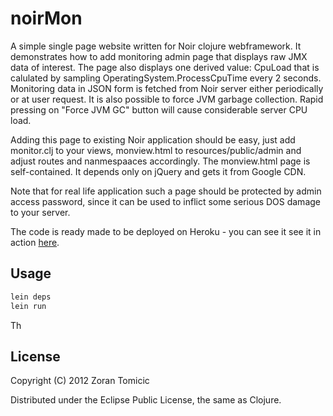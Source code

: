 # noirMon

A simple single page website written for Noir clojure  webframework. It demonstrates how to
add monitoring admin page that displays raw JMX data of interest. The page also
displays one derived value: CpuLoad that is calulated by sampling OperatingSystem.ProcessCpuTime every
2 seconds. Monitoring data in JSON form is fetched from Noir server either periodically or at user request.
It is also possible to force JVM garbage collection. Rapid pressing on "Force JVM GC" button will cause
considerable server CPU load.

Adding this page to existing Noir application should be easy, just add monitor.clj to your views, monview.html
to resources/public/admin and adjust routes and nanmespaaces accordingly. The monview.html page is self-contained. 
It depends only on jQuery and gets it from Google CDN. 

Note that for real life application such a page should be protected by admin access password, since it can
be used to inflict some serious DOS damage to your server.

The code is ready made to be deployed on Heroku - you can see it see it in action 
[here](http://www.webnoir.org).

## Usage

```bash
lein deps
lein run
```
Th


## License

Copyright (C) 2012 Zoran Tomicic

Distributed under the Eclipse Public License, the same as Clojure.

